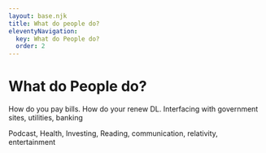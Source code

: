 ```yaml
---
layout: base.njk
title: What do people do?
eleventyNavigation:
  key: What do People do?
  order: 2
---
```


# What do People do?

How do you pay bills. How do your renew DL. Interfacing with government sites, utilities, banking 

Podcast, Health, Investing, Reading, communication,  relativity, entertainment 